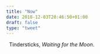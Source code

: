 ```yaml
---
title: "Now"
date: 2018-12-03T20:46:50+01:00
draft: false
type: "tweet"
---
```

<a href="https://itunes.apple.com/fr/album/waiting-for-the-moon/1136798974" type="application/rss+xml" class="iconfont icon-music" title="rss"></a> &nbsp; Tindersticks, *Waiting for the Moon*.
